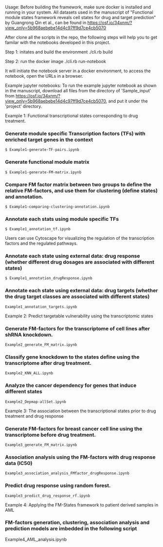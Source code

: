 Usage: 
Before building the framework, make sure docker is installed and running in your system. All datasets used in the manuscript of "Functional module states framework reveals cell states for drug and target prediction" by Guangrong Qin et al., can be found in https://osf.io/34xnm/?view_only=5b968aebebe14d4c97ff9d7ce4cb5070

After clone all the scripts in the repo, the following steps will help you to get familar with the notebooks developed in this project. 

Step 1: initates and build the environment
./cli.rb build

Step 2: run the docker image
./cli.rb run-notebook

It will initiate the notebook server in a docker environment, to access the notebook, open the URLs in a browser. 

Example jupyter notebooks:
To run the example jupyter notebook as shown in the manuscript, download all files from the directory of 'Sample_input' from https://osf.io/34xnm/?view_only=5b968aebebe14d4c97ff9d7ce4cb5070, and put it under the 'project' directory.

Example 1: Functional transcriptional states corresponding to drug treatment.
### Generate module specific Transcription factors (TFs) with enriched target genes in the context
```
$ Example1-generate-TF-pairs.ipynb
```
### Generate functional module matrix
```
$ Example1-generate-FM-matrix.ipynb
```
###  Compare FM factor matrix between two groups to define the relative FM-factors, and use them for clustering (define states) and annotation.
```
$ Example1-comparing-clustering-annotation.ipynb
```
### Annotate each stats using module specific TFs

```
$ Example1_annotation_tf.ipynb 
```
Users can use Cytoscape for visualizing the regulation of the transcription factors and the regulated pathways.

### Annotate each state using external data: drug response (whether different drug dosages are associated with different states)
```
$ Example1_annotation_drugResponse.ipynb
```

### Annotate each state using external data: drug targets (whether the drug target classes are associated with different states)
```
Example1_annotation_targets.ipynb
```


Example 2: Predict targetable vulnerability using the transcriptomic states

### Generate FM-factors for the transcriptome of cell lines after shRNA knockdown.
```
Example2_generate_FM_matrix.ipynb
 ```

 ### Classify gene knockdown to the states define using the transcriptome after drug treatment.
 ```
Example2_KNN_ALL.ipynb
 ```

 ### Analyze the cancer dependency for genes that induce different states
```
Example2_Depmap-allSet.ipynb
```

Example 3: The association between the transcriptional states prior to drug treatment and drug response 
### Generate FM-factors for breast cancer cell line using the transcriptome before drug treatment. 
```
Example3_generate_FM_matrix.ipynb
```

### Association analysis using the FM-factors with drug response data (IC50)
```
Example3_association_analysis_FMfactor_drugResponse.ipynb
```

### Predict drug response using random forest.
```
Example3_predict_drug_response_rf.ipynb
```

Example 4: Applying the FM-States framework to patient derived samples in AML
### FM-factors generation, clustering, association analysis and prediction models are imbedded in the following script
Example4_AML_analysis.ipynb
###

